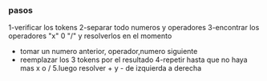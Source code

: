 ### pasos

1-verificar los tokens
2-separar todo numeros y operadores
3-encontrar los operadores "x" 0 "/" y resolverlos en el momento
- tomar un numero anterior, operador,numero siguiente
- reemplazar los 3 tokens por el resultado
4-repetir hasta que no haya mas x o /
5.luego resolver + y - de izquierda a derecha
